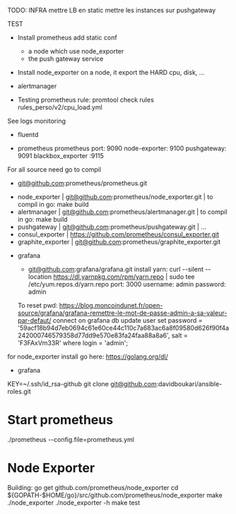 TODO:
INFRA
  mettre LB en static
  mettre les instances sur pushgateway
  
TEST 
* Install prometheus
  add static conf
    * a node which use node_exporter
    * the push gateway service

* Install node_exporter on a node, it export the HARD cpu, disk, ...

* alertmanager   

* Testing prometheus rule: promtool check rules rules_perso/v2/cpu_load.yml

See logs monitoring
  * fluentd

- prometheus 
  prometheus port: 9090
  node-exporter: 9100
  pushgateway: 9091
  blackbox_exporter :9115

For all source need go to compil 
  - git@github.com:prometheus/prometheus.git  
  * node_exporter      | git@github.com:prometheus/node_exporter.git  | to compil in go: make build
  * alertmanager       | git@github.com:prometheus/alertmanager.git   | to compil in go: make build
  * pushgateway        | git@github.com:prometheus/pushgateway.git    | ... 
  * consul_exporter    | https://github.com/prometheus/consul_exporter.git
  * graphite_exporter  | git@github.com:prometheus/graphite_exporter.git  

- grafana
  - git@github.com:grafana/grafana.git
  install yarn:  curl --silent --location https://dl.yarnpkg.com/rpm/yarn.repo | sudo tee /etc/yum.repos.d/yarn.repo
  port: 3000
  username: admin
  password: admin

  To reset pwd: 
  https://blog.moncoindunet.fr/open-source/grafana/grafana-remettre-le-mot-de-passe-admin-a-sa-valeur-par-defaut/
  connect on grafana db
update user set password = '59acf18b94d7eb0694c61e60ce44c110c7a683ac6a8f09580d626f90f4a242000746579358d77dd9e570e83fa24faa88a8a6', salt = 'F3FAxVm33R' where login = 'admin';

for node_exporter install go here: https://golang.org/dl/

- grafana

KEY=~/.ssh/id_rsa-github  git  clone git@github.com:davidboukari/ansible-roles.git

# Start prometheus
./prometheus --config.file=prometheus.yml

# Node Exporter
Building:
    go get github.com/prometheus/node_exporter
    cd ${GOPATH-$HOME/go}/src/github.com/prometheus/node_exporter
    make
    ./node_exporter <flags>
    ./node_exporter -h
    make test




  
